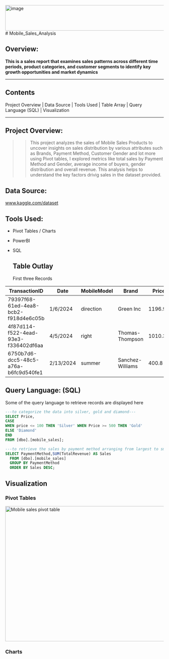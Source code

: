 <img width="32766" height="81" alt="image" src="https://github.com/user-attachments/assets/e0a64053-5f5e-42eb-8470-d625c5314156" /># Mobile_Sales_Analysis

## Overview:

**This is a sales report that examines sales patterns across different time periods, product categories, and customer segments to identify key growth opportunities and market dynamics**

---

## Contents
Project Overview | Data Source | Tools Used | Table Array | Query Language (SQL) | Visualization

---
## Project Overview:
> >This project analyzes the sales of Mobile Sales Products to uncover insights on sales distribution by various attributes such as Brands, Payment Method, Customer Gender and lot more using Pivot tables, I explored metrics like total sales by Payment Method and Gender, average income of buyers, gender distribution and overall revenue. This analysis helps to understand the key factors drivig sales in the dataset provided. 

## Data Source:
www.kaggle.com/dataset

## Tools Used:
+ Pivot Tables / Charts
+ PowerBI
+ SQL

  ## Table Outlay
  First three Records

 |TransactionID|	Date |MobileModel |Brand	|Price	|UnitsSold|	TotalRevenue	|CustomerAge|	CustomerGender|	Location |PaymentMethod|
 |-----|-----|-----|-----|-----|-----|-----|-----|-----|-----|-----|
|79397f68-61ed-4ea8-bcb2-f918d4e6c05b|	1/6/2024	|direction	|Green Inc	|1196.95	|85	|28002.8	|32	|Female	|Port Erik	|Online|
|4f87d114-f522-4ead-93e3-f336402df6aa|	4/5/2024	|right	|Thomas-Thompson	|1010.34	|64	|2378.82	|55	|Female	|East Linda	|Credit Card|
|6750b7d6-dcc5-48c5-a76a-b6fc9d540fe1|	2/13/2024	|summer	| Sanchez-Williams	|400.8	|95	|31322.56	|57	|Male| East Angelicastad	|Online|

## Query Language: (SQL)
Some of the query language to retrieve records are displayed here

```SQL
---to categorize the data into silver, gold and diamond---
SELECT Price,
CASE
WHEN price <= 100 THEN 'Silver' WHEN Price >= 500 THEN 'Gold'
ELSE 'Diamond'
END
FROM [dbo].[mobile_sales];

```
```SQL
---to retrieve the sales by payment method arranging from largest to smallest amount---
SELECT PaymentMethod,SUM(TotalRevenue) AS Sales
  FROM [dbo].[mobile_sales]
  GROUP BY PaymentMethod
  ORDER BY Sales DESC;

```

## Visualization
### Pivot Tables

 <img width="889" height="429" alt="Mobile sales pivot table" src="https://github.com/user-attachments/assets/832f674d-c4c0-472a-92b7-e017107fb03a" />

 ### Charts
 
